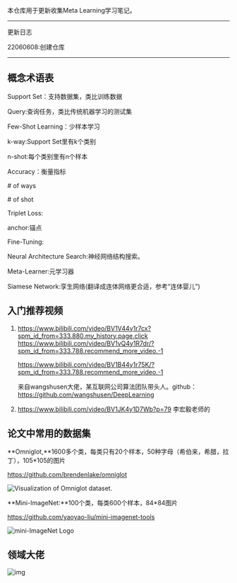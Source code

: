 本仓库用于更新收集Meta Learning学习笔记。

---

更新日志

22060608:创建仓库

---

## 概念术语表

Support Set：支持数据集，类比训练数据

Query:查询任务，类比传统机器学习的测试集

Few-Shot Learning：少样本学习

k-way:Support Set里有k个类别

n-shot:每个类别里有n个样本

Accuracy：衡量指标

\# of ways

\# of shot

Triplet Loss:

anchor:锚点

Fine-Tuning:

Neural Architecture Search:神经网络结构搜索。

Meta-Learner:元学习器

Siamese Network:孪生网络(翻译成连体网络更合适，参考“连体婴儿”)

## 入门推荐视频

1. https://www.bilibili.com/video/BV1V44y1r7cx?spm_id_from=333.880.my_history.page.click
   https://www.bilibili.com/video/BV1vQ4y1R7dr/?spm_id_from=333.788.recommend_more_video.-1

   https://www.bilibili.com/video/BV1B44y1r75K/?spm_id_from=333.788.recommend_more_video.-1

   来自wangshusen大佬，某互联网公司算法团队带头人。github：https://github.com/wangshusen/DeepLearning

2. https://www.bilibili.com/video/BV1JK4y1D7Wb?p=79
   李宏毅老师的

## 论文中常用的数据集

**Omniglot,**1600多个类，每类只有20个样本，50种字母（希伯来，希腊，拉丁），105*105的图片

https://github.com/brendenlake/omniglot

![Visualization of Omniglot dataset.](https://github.com/brendenlake/omniglot/raw/master/omniglot_grid.jpg)

**Mini-ImageNet:**100个类，每类600个样本，84*84图片

https://github.com/yaoyao-liu/mini-imagenet-tools

![mini-ImageNet Logo](https://github.com/y2l/mini-imagenet-tools/raw/main/mini-imagenet.png)

## 领域大佬

![img](https://pic1.zhimg.com/80/v2-7c837d07d149155e17fa02ed83a22d32_720w.jpg?source=1940ef5c)